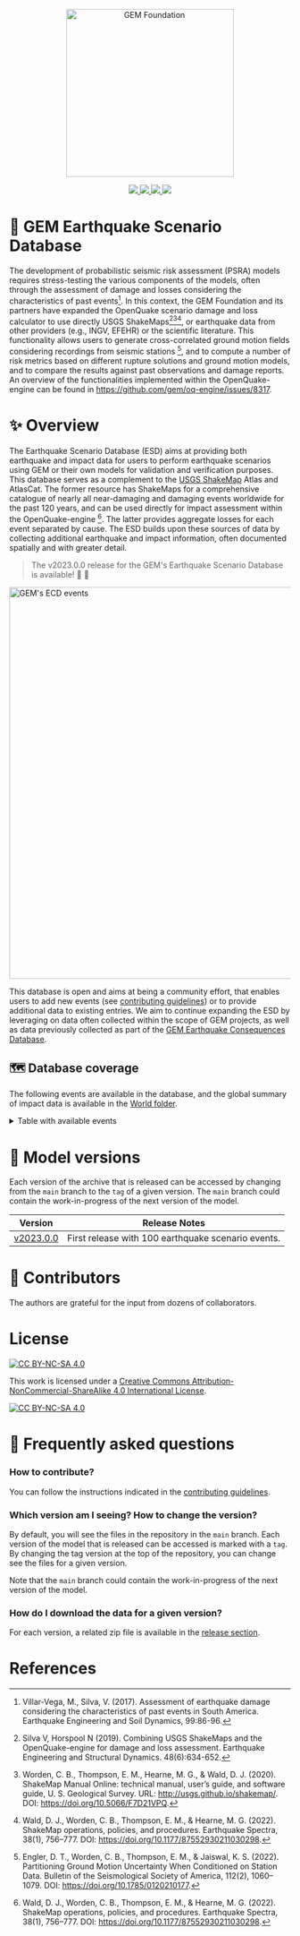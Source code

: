 
<div align='center'>
<p align="center">
    <img src="https://upload.wikimedia.org/wikipedia/commons/thumb/5/5b/Global_Earthquake_Model_Logo.png/440px-Global_Earthquake_Model_Logo.png" alt="GEM Foundation" width="300"/>
</p>
<a href='./earthquake_scenarios/'>
    <img src='https://img.shields.io/badge/Earthquake_Scenarios-green?style=for-the-badge'>
</a>
<a href='./World/'>
    <img src='https://img.shields.io/badge/Global_coverage-gray?style=for-the-badge'>
</a>
<a href='./contribute_guidelines.md'>
    <img src='https://img.shields.io/badge/Contribute-orange?style=for-the-badge'>
</a>
<a href='LICENSE.txt'>
    <img src='https://img.shields.io/badge/LICENSE-blue?style=for-the-badge'>
</a>
</div>

# 🔎 GEM Earthquake Scenario Database

The development of probabilistic seismic risk assessment (PSRA) models requires stress-testing the various components of the models, often through the assessment of damage and losses considering the characteristics of past events[^1]. In this context, the GEM Foundation and its partners have expanded the OpenQuake scenario damage and loss calculator to use directly USGS ShakeMaps[^2][^3][^4], or earthquake data from other providers (e.g., INGV, EFEHR) or the scientific literature. This functionality allows users to generate cross-correlated ground motion fields considering recordings from seismic stations [^5], and to compute a number of risk metrics based on different rupture solutions and ground motion models, and to compare the results against past observations and damage reports. An overview of the functionalities implemented within the OpenQuake-engine can be found in https://github.com/gem/oq-engine/issues/8317.

# ✨ Overview

The Earthquake Scenario Database (ESD) aims at providing both earthquake and impact data for users to perform earthquake scenarios using GEM or their own models for validation and verification purposes. This database serves as a complement to the [USGS ShakeMap](https://earthquake.usgs.gov/data/shakemap/) Atlas and AtlasCat. The former resource has ShakeMaps for a comprehensive catalogue of nearly all near-damaging and damaging events worldwide for the past 120 years, and can be used directly for impact assessment within the OpenQuake-engine [^4]. The latter provides aggregate losses for each event separated by cause. The ESD builds upon these sources of data by collecting additional earthquake and impact information, often documented spatially and with greater detail.

> The v2023.0.0 release for the GEM's Earthquake Scenario Database is available! 🥳 🚀

<div align='left'>
    <img src="./World/eq_events.png" alt="GEM's ECD events" width="700"/>
</div>

This database is open and aims at being a community effort, that enables users to add new events (see [contributing guidelines](./contribute_guidelines.md)) or to provide additional data to existing entries. We aim to continue expanding the ESD by leveraging on data often collected within the scope of GEM projects, as well as data previously collected as part of the [GEM Earthquake Consequences Database](https://www.globalquakemodel.org/gempublications/Introduction-to-the-GEM-Earthquake-Consequences-Database-(GEMECD)).

## 🗺️ Database coverage

The following events are available in the database, and the global summary of impact data is available in the [World folder](./World).

<details>
<summary> Table with available events
</summary>

|     | Country                                 |   Year | Event_Name                                                                    |   Mw |   Depth_(km) | Max_Intensity_(MMI)          |
|----:|:----------------------------------------|-------:|:------------------------------------------------------------------------------|-----:|-------------:|:-----------------------------|
|   0 | Albania                                 |   2019 | [Durres](./Albania/20191126_M6.4_Albania)                                     | 6.4  |        22    | VIII                         |
|   1 | Algeria                                 |   2003 | [Boumerdes_2003](./Algeria/20030521_M6.8_Boumerdes)                           | 6.8  |        12    | IX-X                         |
|   2 | Australia                               |   1989 | [Newcastle](./Australia/19891227_M5.4_Newcastle)                              | 5.4  |        10    | VIII                         |
|   3 | Botswana                                |   2017 | [Moijabana_2017](./Botswana/20170403_M6.5_Moijabana)                          | 6.46 |        23.5  | VIII                         |
|   4 | Chile                                   |   1960 | [Valdivia_1960](./Chile/19600522_M9.5_Valdivia)                               | 9.5  |        25    | IX                           |
|   5 | Chile                                   |   2010 | [Maule_2010](./Chile/20100227_M8.8_Maule)                                     | 8.8  |        30    | VIII                         |
|   6 | Chile                                   |   2014 | [Iquique_2014](./Chile/20140401_M8.2_Iquique)                                 | 8.2  |        38.9  | VIII                         |
|   7 | Chile                                   |   2015 | [Illapel_2015](./Chile/20150916_M8.3_Illapel)                                 | 8.3  |        22.44 | VIII                         |
|   8 | Colombia                                |   1983 | [Popayán_1983 ](./Colombia/19830331_M5.6_Popayan)                             | 5.6  |        15    | VIII                         |
|   9 | Colombia                                |   1994 | [Cacua_1994](./Colombia/19940606_M6.8_Cauca)                                  | 6.8  |        10    | IX                           |
|  10 | Colombia                                |   1999 | [Armenia_1999](./Colombia/19990125_M6.1_Armenia)                              | 6.1  |        15    | IX                           |
|  11 | Colombia                                |   2004 | [Pizarro_2004](./Colombia/20041115_M7.2_Pizarro)                              | 7.2  |        15    | VIII                         |
|  12 | Colombia                                |   2008 | [Quetame_2008](./Colombia/20080524_M5.9_Quetame)                              | 5.9  |        10    | VII                          |
|  13 | Colombia                                |   2023 | [El Calvario](./Colombia/20230817_M6.1_ElCalvario)                            | 6.1  |        10    | VII                          |
|  14 | Costa Rica                              |   1991 | [Limon](./Costa_Rica/19910422_M7.6_Limon)                                     | 7.6  |        10    | VIII                         |
|  15 | Costa Rica                              |   2009 | [Cinchona](./Costa_Rica/20090108_M6.1_Cinchona)                               | 6.2  |         4.6  | IX in Cinchona e Isla Bonita |
|  16 | Costa Rica                              |   2012 | [Nicoya](./Costa_Rica/20120905_M7.6_Nicoya)                                   | 7.6  |        15.4  | VII                          |
|  17 | Costa Rica                              |   2017 | [Puntarenas_2017](./Costa_Rica/20171113_M6.5_Puntarenas)                      | 6.5  |        22    | VIII                         |
|  18 | Croatia                                 |   2020 | [Petrijna_2020](./Croatia/20201229_M6.3_Petrijna)                             | 6.4  |        10    | IX                           |
|  19 | Croatia                                 |   2020 | [Zagreb_2020](./Croatia/20200322_M5.1_Zagreb)                                 | 5.3  |        10    | VIII                         |
|  20 | Cyprus                                  |   1996 | [Cyprus](./Cyprus/19961009_M6.8_Cyprus)                                       | 6.8  |        33    | VI                           |
|  21 | Ecuador                                 |   2016 | [Pedernales_2016](./Ecuador/20160416_M7.8_Pedernales)                         | 7.8  |        17    | IX                           |
|  22 | Egypt                                   |   1992 | [Cairo_1992](./Egypt/19921012_M5.9_Cairo)                                     | 5.8  |        21.5  | VIII                         |
|  23 | El Salvador                             |   2001 | [Subduction_2001](./El_Salvador/20010113_M7.7_Subduction)                     | 7.7  |        39    | VIII                         |
|  24 | El Salvador                             |   2001 | [San Vicente](./El_Salvador/20010213_M6.6_SanVicente)                         | 6.6  |        13    | VIII                         |
|  25 | Greece                                  |   1981 | [GulfofCorinth_1981](./Greece/19810224_M6.7_GulfofCorinth)                    | 6.7  |        33    | IX                           |
|  26 | Greece                                  |   1981 | [GulfofCorinth_1981](./Greece/19810225_M6.4_GulfofCorinth)                    | 6.4  |        33    | IX                           |
|  27 | Greece                                  |   1981 | [GulfofCorinth_1981](./Greece/19810000_Sequence_GulfOfCorinth)                | 6.7  |        33    | IX                           |
|  28 | Greece                                  |   1986 | [Kalamata_1986](./Greece/19860913_M6.0_Kalamata)                              | 6    |        11.2  | X                            |
|  29 | Greece                                  |   1988 | [Elia_1988](./Greece/19881016_M5.88_Elia)                                     | 5.9  |        25.2  | VII                          |
|  30 | Greece                                  |   1995 | [Aigio_1995](./Greece/19950615_M6.4_Aigio)                                    | 6.5  |        14.2  | VIII                         |
|  31 | Greece                                  |   1995 | [KozaniGrevena_1995](./Greece/19950513_M6.5_KozaniGrevena)                    | 6.6  |        14    | VIII                         |
|  32 | Greece                                  |   1999 | [Athens_1999](./Greece/19990907_M5.9_Athens)                                  | 6    |        10    | IX                           |
|  33 | Greece                                  |   2014 | [Kefalonia_2014](./Greece/20140126_M6.1_Kefalonia)                            | 6.1  |         8    | VIII                         |
|  34 | Greece                                  |   2014 | [Kefalonia_2014](./Greece/20140203_M6.0_Kefalonia)                            | 6    |         5    | VII                          |
|  35 | Greece                                  |   2014 | [Kefalonia_2014](./Greece/20140000_Sequence_Kefalonia)                        | 6.1  |         8    | VII                          |
|  36 | Greece                                  |   2015 | [Lefkada_2015](./Greece/20151117_M6.5_Lefkada)                                | 6.5  |        11    | VIII                         |
|  37 | Greece                                  |   2017 | [AegeanSea_2017](./Greece/20170612_M6.3_AegeanSea)                            | 6.3  |        12    | VII                          |
|  38 | Greece                                  |   2020 | [AegeanSea_2020](./Greece/20201030_M7_AegeanSea)                              | 7    |        21    | VIII                         |
|  39 | Haiti                                   |   2010 | [Haiti](./Haiti/20100112_M7.0_Haiti)                                          | 7    |        13    | IX                           |
|  40 | Haiti                                   |   2021 | [Haiti](./Haiti/20210814_M7.2_Haiti)                                          | 7.2  |        10    | VIII                         |
|  41 | Iceland                                 |   2000 | [Iceland](./Iceland/20000617_M5.87_Iceland)                                   | 6.5  |        10    | VIII                         |
|  42 | Iceland                                 |   2000 | [Iceland_2000](./Iceland/20000620_M6.46_Iceland)                              | 6.5  |        10    | IX                           |
|  43 | Iceland                                 |   2008 | [Iceland_2008](./Iceland/20080529_M6.32_Iceland)                              | 6.3  |         9    | VIII                         |
|  44 | India, China, Nepal, Bhutan, Bangladesh |   2011 | [Sikkim_2011](./India, China, Nepal, Bhutan, Bangladesh/20110918_M6.9_Sikkim) | 6.9  |        50    | VIII                         |
|  45 | Indonesia                               |   2006 | [Yogyakarta](./Indonesia/20060527_M6.4_Yogyakarta)                            | 6.4  |        12.5  | VIII                         |
|  46 | Indonesia                               |   2009 | [Padang ](./Indonesia/20090930_M7.6_Padang)                                   | 7.6  |        81    | VIII                         |
|  47 | Iran                                    |   1978 | [Tabas](./Iran/19780916_M7.3_Tabas)                                           | 7.3  |        33    | IX                           |
|  48 | Iran                                    |   1990 | [Manjil-Rudbar](./Iran/19900620_M7.4_Manjil-Rudbar)                           | 7.4  |        18.5  | IX                           |
|  49 | Iran                                    |   1997 | [Qayen](./Iran/19970510_M7.2_Qayen)                                           | 7.2  |        10    | IX                           |
|  50 | Iran                                    |   1997 | [Golestan](./Iran/19970228_M6.1_Golestan)                                     | 6.1  |        10    | VIII                         |
|  51 | Iran                                    |   2003 | [Bam](./Iran/20031226_M6.6_Bam)                                               | 6.6  |        10    | IX                           |
|  52 | Iran                                    |   2005 | [Zarand](./Iran/20050222_M6.5_Zarand)                                         | 6.5  |        14    | VIII                         |
|  53 | Iran                                    |   2012 | [Ahar-Varzaghan](./Iran/20120811_M6.4_Ahar-Varzaghan)                         | 6.4  |        11    | VII                          |
|  54 | Iran                                    |   2012 | [Ahar-Varzaghan](./Iran/20120811_M6.2_Ahar-Varzaghan)                         | 6.2  |        12    | VIII                         |
|  55 | Iran                                    |   2012 | [Ahar-Varzaghan](./Iran/20120000_Sequence_Ahar-Varzaghan)                     | 6.4  |        11    | VII                          |
|  56 | Iran                                    |   2017 | [Sarpole-Zahab](./Iran/20171112_M7.3_SarpoleZahab)                            | 7.3  |        18.1  | IX                           |
|  57 | Italy                                   |   1980 | [Irpinia_1980](./Italy/19801123_M6.9_Irpinia)                                 | 6.9  |        10    | X                            |
|  58 | Italy                                   |   1990 | [Augusta_1990](./Italy/19901213_M5.61_Augusta)                                | 5.6  |        11.1  | VIII                         |
|  59 | Italy                                   |   1997 | [UmbriaMarche_1997](./Italy/19970000_Sequence_UmbriaMarche)                   | 5.7  |        10    | X                            |
|  60 | Italy                                   |   1997 | [UmbriaMarche_1997](./Italy/19971014_M5.86_UmbriaMarche)                      | 5.5  |        10    | VII                          |
|  61 | Italy                                   |   1997 | [UmbriaMarche_1997](./Italy/19970926_M5.97_UmbriaMarche)                      | 6    |        10    | VIII                         |
|  62 | Italy                                   |   1997 | [UmbriaMarche_1997](./Italy/19970926_M5.72_UmbriaMarche)                      | 5.7  |        10    | VIII                         |
|  63 | Italy                                   |   2002 | [Molise_2002](./Italy/20021031_M5.74_Molise)                                  | 5.9  |        10    | VII                          |
|  64 | Italy                                   |   2002 | [Molise_2002](./Italy/20021101_M5.72_Molise)                                  | 5.8  |        10    | VII                          |
|  65 | Italy                                   |   2002 | [Molise_2002](./Italy/20020000_Sequence_Molise)                               | 5.9  |        10    | VIII                         |
|  66 | Italy                                   |   2004 | [Gardone_2004](./Italy/20041124_M4.99_Gardone)                                | 5.1  |        17.2  | VIII                         |
|  67 | Italy                                   |   2009 | [Laquila_2009](./Italy/20090406_M6.18_Laquila)                                | 6.3  |         8.8  | VIII                         |
|  68 | Italy                                   |   2009 | [Laquila_2009](./Italy/20090407_M5.4_Laquila)                                 | 5.5  |        15.1  | VI                           |
|  69 | Italy                                   |   2009 | [Laquila_2009](./Italy/20090000_Sequence_Laquila)                             | 6.3  |         8.8  | X                            |
|  70 | Italy                                   |   2012 | [EmiliaRomagna_2012](./Italy/20120520_M5.8_EmiliaRomagna)                     | 6    |         6.3  | VIII                         |
|  71 | Italy                                   |   2012 | [EmiliaRomagna_2012](./Italy/20120529_M5.6_EmiliaRomagna)                     | 5.8  |        10.2  | VIII                         |
|  72 | Italy                                   |   2012 | [EmiliaRomagna_2012](./Italy/20120000_Sequence_EmiliaRomagna)                 | 6    |         6.3  | VIII                         |
|  73 | Italy                                   |   2016 | [CentralItaly_2016](./Italy/20161026_M6.09_CentralItaly)                      | 6.1  |        10    | VIII                         |
|  74 | Italy                                   |   2016 | [CentralItaly_2016](./Italy/20160824_M6.21_CentralItaly)                      | 6.2  |         4.44 | IX                           |
|  75 | Italy                                   |   2016 | [CentralItaly](./Italy/20162017_Sequence_CentralItaly)                        | 6.6  |         4.44 | IX                           |
|  76 | Italy                                   |   2016 | [CentralItaly_2016](./Italy/20161030_M6.5_CentralItaly)                       | 6.6  |         8    | IX                           |
|  77 | Italy                                   |   2017 | [CentralItaly_2017](./Italy/20170118_M5.95_CentralItaly)                      | 5.7  |         7    | VII                          |
|  78 | Japan                                   |   1995 | [Kobe_1995](./Japan/19950117_M6.9_Kobe)                                       | 6.9  |        21.9  | IX                           |
|  79 | Japan                                   |   2011 | [Tōhoku_2011](./Japan/20110311_M9.1_Tohoku)                                   | 9.1  |        29    | VIII                         |
|  80 | Japan                                   |   2016 | [Kumamoto_2016](./Japan/20160416_M7.0_Kumamoto)                               | 7    |        10    | IX                           |
|  81 | Japan                                   |   2018 | [Osaka_2018](./Japan/20180618_M5.5_Osaka)                                     | 5.5  |        10.3  | VIII                         |
|  82 | Japan                                   |   2018 | [HokkaidoEasternIburi_2018](./Japan/20180906_M6.6_HokkaidoEasternIburi)       | 6.6  |        35    | X                            |
|  83 | Japan                                   |   2019 | [Yamagata_2019](./Japan/20190618_M6.4_Yamagata)                               | 6.4  |        12    | VII                          |
|  84 | Mexico                                  |   1985 | [Mexico_Michoacan ](./Mexico/19850919_M8.1_Michoacan)                         | 8.1  |        15    | VII                          |
|  85 | Mexico                                  |   1999 | [Oaxaca_1999](./Mexico/19990930_M7.4_Oaxaca)                                  | 7.4  |        39    | VIII                         |
|  86 | Mexico                                  |   2017 | [Chiapas_2017](./Mexico/20170908_M8.2_Chiapas)                                | 8.2  |        45.9  | VII                          |
|  87 | Mexico                                  |   2017 | [Puebla_2017](./Mexico/20170919_M7.1_Puebla)                                  | 7.1  |        51.2  | VIII                         |
|  88 | Mexico                                  |   2021 | [Guerrero_2021](./Mexico/20210907_M7.1_Guerrero)                              | 7.1  |        10    | VIII                         |
|  89 | Mexico                                  |   2020 | [Oaxaca_2020](./Mexico /20200623_M7.4_Oaxaca)                                 | 7.4  |        22.6  | VIII                         |
|  90 | Morocco                                 |   2004 | [AlHoceima_2004](./Morocco/20040224_M6.3_AlHoceima)                           | 6.3  |        12.2  | IX                           |
|  91 | Nepal, India, China, Bangladesh         |   2015 | [Gorkha_2015](./Nepal, India, China, Bangladesh/20150425_M7.8_Gorkha)         | 7.8  |         8.22 | IX                           |
|  92 | Netherlands                             |   1992 | [Roermond_1992](./Netherlands/19920413_M5.3_Roermond)                         | 5.4  |        21.2  | VIII                         |
|  93 | New_Zealand                             |   2010 | [Canterbury_2010](./New_Zealand/20100904_M7.0_Canterbury)                     | 7    |        12    | VIII                         |
|  94 | New_Zealand                             |   2011 | [Christchurch_2011](./New_Zealand/20110222_M6.1_Christchurch)                 | 6.1  |         5.9  | IX                           |
|  95 | Pakistan, India, Afghanistan            |   2005 | [Kashmir](./Pakistan, India, Afghanistan/20051008_M7.6_Kashmir)               | 7.6  |        26    | IX                           |
|  96 | Peru                                    |   2007 | [Pisco_2007](./Peru/20070815_M7.9_Pisco)                                      | 7.9  |        40    | VIII                         |
|  97 | Romania                                 |   1990 | [Vrancea_1990](./Romania/19900531_M6.31_Vrancea)                              | 6.3  |        88.2  | V                            |
|  98 | Romania                                 |   1990 | [Vrancea_1990](./Romania/19900530_Sequence_Vrancea)                           | 7    |        89.3  | VIII                         |
|  99 | Romania                                 |   1990 | [Vrancea_1990](./Romania/19900530_M6.95_Vrancea)                              | 7    |        89.3  | VIII                         |
| 100 | Serbia                                  |   2010 | [Kraljevo](./Serbia/20101103_M5.52_Kraljevo)                                  | 5.5  |         0.9  | VI                           |
| 101 | Spain                                   |   2011 | [Lorca_2011](./Spain/20110511_M5.1_Lorca)                                     | 5.1  |         1    | VI                           |
| 102 | Tanzania, Uganda                        |   2016 | [Bukoba_2016](./Tanzania, Uganda/20160910_M5.9_Bukoba)                        | 5.9  |        40    | VII                          |
| 103 | Turkey                                  |   1992 | [Erzincan](./Turkey/19920313_M6.68_Erzincan)                                  | 6.7  |        27.2  | VIII                         |
| 104 | Turkey                                  |   1995 | [Dinar](./Turkey/19951001_M6.42_Dinar)                                        | 6.4  |        33    | VIII                         |
| 105 | Turkey                                  |   1998 | [AdanaCeyhan_1998](./Turkey/19980627_M6.28_AdanaCeyhan)                       | 6.3  |        33    | IV                           |
| 106 | Turkey                                  |   1999 | [Duzce_1999](./Turkey/19991112_M6.71_Duzce)                                   | 7.2  |        10    | IX                           |
| 107 | Turkey                                  |   1999 | [Izmit](./Turkey/19990817_M7.53_Izmit)                                        | 7.6  |        17    | X                            |
| 108 | Turkey                                  |   2011 | [Van_2011](./Turkey/20111023_M7.1_Van)                                        | 7.1  |        18    | VIII                         |
| 109 | Turkey                                  |   2023 | [CentralTurkey_2023](./Turkey/20230206_M7.8_KahramanmarasGaziantep)           | 7.8  |        10    | XII                          |

</details>

# 🚀 Model versions

Each version of the archive that is released can be accessed by changing from the `main` branch to the `tag` of a given version.
The `main` branch could contain the work-in-progress of the next version of the model.

| Version   | Release Notes                                                            |
|-----------|--------------------------------------------------------------------------|
| [v2023.0.0](https://github.com/gem/ecd/tree/v2023.0.0) | First release with 100 earthquake scenario events.|

# 🌟 Contributors

The authors are grateful for the input from dozens of collaborators. 

# License
[![CC BY-NC-SA 4.0][cc-by-nc-sa-shield]][cc-by-nc-sa]

This work is licensed under a
[Creative Commons Attribution-NonCommercial-ShareAlike 4.0 International License][cc-by-nc-sa].

[![CC BY-NC-SA 4.0][cc-by-nc-sa-image]][cc-by-nc-sa]

[cc-by-nc-sa]: http://creativecommons.org/licenses/by-nc-sa/4.0/
[cc-by-nc-sa-image]: https://licensebuttons.net/l/by-nc-sa/4.0/88x31.png
[cc-by-nc-sa-shield]: https://img.shields.io/badge/License-CC%20BY--NC--SA%204.0-lightgrey.svg

# 🤔 Frequently asked questions

### How to contribute?

You can follow the instructions indicated in the [contributing guidelines](./contribute_guidelines.md).

### Which version am I seeing? How to change the version?

By default, you will see the files in the repository in the `main` branch. Each version of the model that is released can be accessed is marked with a `tag`. By changing the tag version at the top of the repository, you can change see the files for a given version.

Note that the `main` branch could contain the work-in-progress of the next version of the model.

### How do I download the data for a given version?

For each version, a related zip file is available in the [release section](https://github.com/gem/global_exposure_model/releases).

# References
[^1]: Villar-Vega, M., Silva, V. (2017). Assessment of earthquake damage considering the characteristics of past events in South America. Earthquake Engineering and Soil Dynamics, 99:86-96.
[^2]: Silva V, Horspool N (2019). Combining USGS ShakeMaps and the OpenQuake-engine for damage and loss assessment. Earthquake Engineering and Structural Dynamics. 48(6):634-652.
[^3]: Worden, C. B., Thompson, E. M., Hearne, M. G., & Wald, D. J. (2020). ShakeMap Manual Online: technical manual, user’s guide, and software guide, U. S. Geological Survey. URL: http://usgs.github.io/shakemap/. DOI: https://doi.org/10.5066/F7D21VPQ.
[^4]: Wald, D. J., Worden, C. B., Thompson, E. M., & Hearne, M. G. (2022). ShakeMap operations, policies, and procedures. Earthquake Spectra, 38(1), 756–777. DOI: https://doi.org/10.1177/87552930211030298.
[^5]: Engler, D. T., Worden, C. B., Thompson, E. M., & Jaiswal, K. S. (2022). Partitioning Ground Motion Uncertainty When Conditioned on Station Data. Bulletin of the Seismological Society of America, 112(2), 1060–1079. DOI: https://doi.org/10.1785/0120210177.
